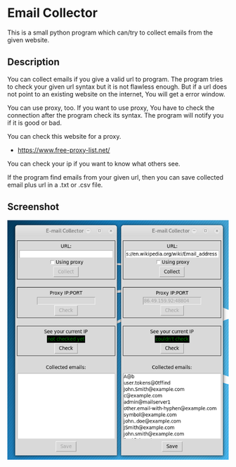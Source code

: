 Email Collector
===============

This is a small python program which can/try to collect emails from the given website.

Description
-----------

You can collect emails if you give a valid url to program.
The program tries to check your given url syntax but it is not flawless enough.
But if a url does not point to an existing website on the internet, You will get a error window.

You can use proxy, too. If you want to use proxy, You have to check the connection after the program check its syntax.
The program will notify you if it is good or bad.

You can check this website for a proxy.
* https://www.free-proxy-list.net/

You can check your ip if you want to know what others see.

If the program find emails from your given url, then you can save collected email plus url in a .txt or .csv file.

Screenshot
-----------

<p align="center">
	<img src="emailcolpic.png">
</p>
